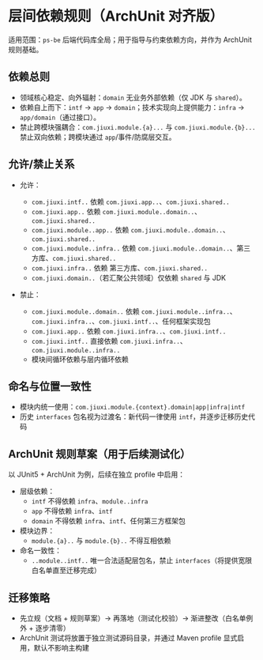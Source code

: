 # 层间依赖规则（ArchUnit 对齐版）

适用范围：`ps-be` 后端代码库全局；用于指导与约束依赖方向，并作为 ArchUnit 规则基础。

## 依赖总则

- 领域核心稳定、向外辐射：`domain` 无业务外部依赖（仅 JDK 与 `shared`）。
- 依赖自上而下：`intf` → `app` → `domain`；技术实现向上提供能力：`infra` → `app/domain`（通过接口）。
- 禁止跨模块强耦合：`com.jiuxi.module.{a}...` 与 `com.jiuxi.module.{b}...` 禁止双向依赖；跨模块通过 `app`/事件/防腐层交互。

## 允许/禁止关系

- 允许：
  - `com.jiuxi.intf..` 依赖 `com.jiuxi.app..`、`com.jiuxi.shared..`
  - `com.jiuxi.app..` 依赖 `com.jiuxi.module..domain..`、`com.jiuxi.shared..`
  - `com.jiuxi.module..app..` 依赖 `com.jiuxi.module..domain..`、`com.jiuxi.shared..`
  - `com.jiuxi.module..infra..` 依赖 `com.jiuxi.module..domain..`、第三方库、`com.jiuxi.shared..`
  - `com.jiuxi.infra..` 依赖 第三方库、`com.jiuxi.shared..`
  - `com.jiuxi.domain..`（若汇聚公共领域）仅依赖 `shared` 与 JDK

- 禁止：
  - `com.jiuxi.module..domain..` 依赖 `com.jiuxi.module..infra..`、`com.jiuxi.infra..`、`com.jiuxi.intf..`、任何框架实现包
  - `com.jiuxi.app..` 依赖 `com.jiuxi.infra..`、`com.jiuxi.intf..`
  - `com.jiuxi.intf..` 直接依赖 `com.jiuxi.infra..`、`com.jiuxi.module..infra..`
  - 模块间循环依赖与层内循环依赖

## 命名与位置一致性

- 模块内统一使用：`com.jiuxi.module.{context}.domain|app|infra|intf`
- 历史 `interfaces` 包名视为过渡名：新代码一律使用 `intf`，并逐步迁移历史代码

## ArchUnit 规则草案（用于后续测试化）

以 JUnit5 + ArchUnit 为例，后续在独立 profile 中启用：

- 层级依赖：
  - `intf` 不得依赖 `infra`、`module..infra`
  - `app` 不得依赖 `infra`、`intf`
  - `domain` 不得依赖 `infra`、`intf`、任何第三方框架包
- 模块边界：
  - `module.{a}..` 与 `module.{b}..` 不得互相依赖
- 命名一致性：
  - `..module..intf..` 唯一合法适配层包名，禁止 `interfaces`（将提供宽限白名单直至迁移完成）

## 迁移策略

- 先立规（文档 + 规则草案）→ 再落地（测试化校验）→ 渐进整改（白名单例外 + 逐步清零）
- ArchUnit 测试将放置于独立测试源码目录，并通过 Maven profile 显式启用，默认不影响主构建

